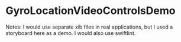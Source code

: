 # GyroLocationVideoControlsDemo

Notes:
I would use separate xib files in real applications, but I used a storyboard here as a demo.
I would also use swiftlint.
